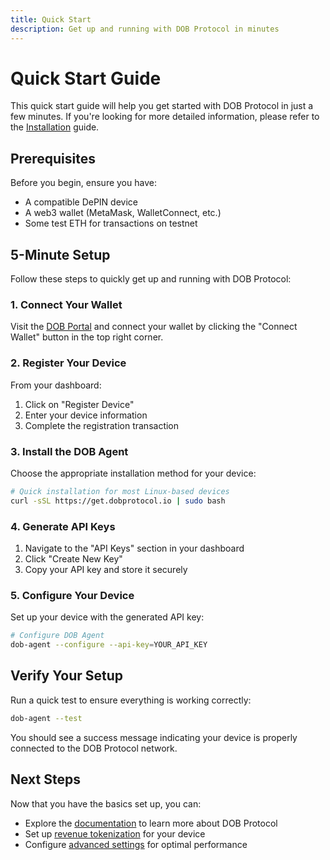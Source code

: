 ```yaml
---
title: Quick Start
description: Get up and running with DOB Protocol in minutes
---
```


# Quick Start Guide

This quick start guide will help you get started with DOB Protocol in just a few minutes. If you're looking for more detailed information, please refer to the [Installation](/getting-started/installation) guide.

## Prerequisites

Before you begin, ensure you have:

- A compatible DePIN device
- A web3 wallet (MetaMask, WalletConnect, etc.)
- Some test ETH for transactions on testnet

## 5-Minute Setup

Follow these steps to quickly get up and running with DOB Protocol:

### 1. Connect Your Wallet

Visit the [DOB Portal](https://portal.dobprotocol.io) and connect your wallet by clicking the "Connect Wallet" button in the top right corner.

### 2. Register Your Device

From your dashboard:

1. Click on "Register Device"
2. Enter your device information
3. Complete the registration transaction

### 3. Install the DOB Agent

Choose the appropriate installation method for your device:

```bash
# Quick installation for most Linux-based devices
curl -sSL https://get.dobprotocol.io | sudo bash
```

### 4. Generate API Keys

1. Navigate to the "API Keys" section in your dashboard
2. Click "Create New Key"
3. Copy your API key and store it securely

### 5. Configure Your Device

Set up your device with the generated API key:

```bash
# Configure DOB Agent
dob-agent --configure --api-key=YOUR_API_KEY
```

## Verify Your Setup

Run a quick test to ensure everything is working correctly:

```bash
dob-agent --test
```

You should see a success message indicating your device is properly connected to the DOB Protocol network.

## Next Steps

Now that you have the basics set up, you can:

- Explore the [documentation](/getting-started/introduction) to learn more about DOB Protocol
- Set up [revenue tokenization](/components/tokenization) for your device
- Configure [advanced settings](/guides/device-integration) for optimal performance
